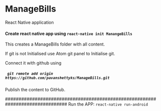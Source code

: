 # ManageBills
React Native application

#### Create react native app using `react-native init ManangeBills`
This creates a ManageBills folder with all content.

If git is not Initialised use Atom git panel to Initialise git.

Connect it with github using
##### ` git remote add origin https://github.com/pavanshettyks/ManageBills.git`

Publish the content to GitHub.

###############################################################################
Run the APP: `react-native run-android`
